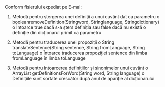 Conform fisierului expediat pe E-mal:

1. Metodă pentru ștergerea unei definiții a unui cuvânt dat ca parametru
o booleanremoveDefinition(Stringword, Stringlanguage, Stringdictionary)
o Întoarce true dacă s-a șters definiția sau false dacă nu există o definiție din dicționarul
primit ca parametru

2. Metodă pentru traducerea unei propoziții
o String translateSentence(String sentence, String fromLanguage, String toLanguage)
o Întoarce traducerea propoziției sentence din limba fromLanguage în limba toLanguage

3. Metodă pentru întoarcerea definițiilor și sinonimelor unui cuvânt
o ArrayList<Definition> getDefinitionsForWord(String word, String language)
o Definițiile sunt sortate crescător după anul de apariție al dicționarului
